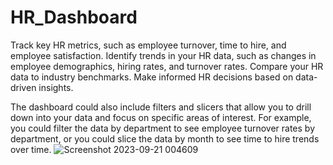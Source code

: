 # HR_Dashboard
Track key HR metrics, such as employee turnover, time to hire, and employee satisfaction. 
Identify trends in your HR data, such as changes in employee demographics, hiring rates, and turnover rates. 
Compare your HR data to industry benchmarks. Make informed HR decisions based on data-driven insights.

The dashboard could also include filters and slicers that allow you to drill down into your data and focus on specific areas of interest.
For example, you could filter the data by department to see employee turnover rates by department, or you could slice the data by month to see time to hire trends over time.
![Screenshot 2023-09-21 004609](https://github.com/Bremsridhar/HR_Dashboard/assets/110837365/a161e277-b9a1-4e83-9ed1-de5cea9eefbe)
